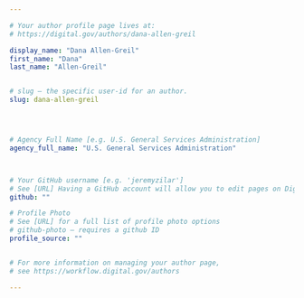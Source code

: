 ```yaml
---

# Your author profile page lives at:
# https://digital.gov/authors/dana-allen-greil

display_name: "Dana Allen-Greil"
first_name: "Dana"
last_name: "Allen-Greil"


# slug — the specific user-id for an author.
slug: dana-allen-greil




# Agency Full Name [e.g. U.S. General Services Administration]
agency_full_name: "U.S. General Services Administration"



# Your GitHub username [e.g. 'jeremyzilar']
# See [URL] Having a GitHub account will allow you to edit pages on DigitalGov. The image used in your GitHub account can also be used to populate your digital.gov profile photo.
github: ""

# Profile Photo
# See [URL] for a full list of profile photo options
# github-photo — requires a github ID
profile_source: ""


# For more information on managing your author page,
# see https://workflow.digital.gov/authors

---
```

